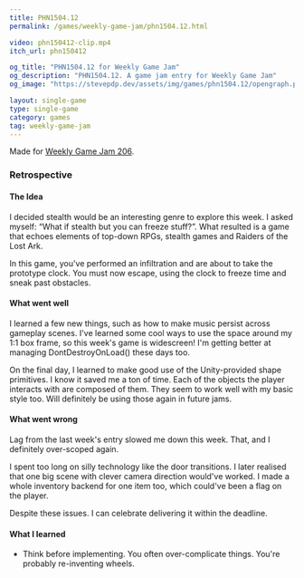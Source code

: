```yaml
---
title: PHN1504.12
permalink: /games/weekly-game-jam/phn1504.12.html

video: phn150412-clip.mp4
itch_url: phn150412

og_title: "PHN1504.12 for Weekly Game Jam"
og_description: "PHN1504.12. A game jam entry for Weekly Game Jam"
og_image: "https://stevepdp.dev/assets/img/games/phn1504.12/opengraph.png"

layout: single-game
type: single-game
category: games
tag: weekly-game-jam
---
```


Made for <a href="https://itch.io/jam/weekly-game-jam-206" rel="noopener" target="_blank">Weekly Game Jam 206</a>.

### Retrospective

#### The Idea

I decided stealth would be an interesting genre to explore this week. I asked myself: &ldquo;What if stealth but you can freeze stuff?&rdquo;. What resulted is a game that echoes elements of top-down RPGs, stealth games and Raiders of the Lost Ark.

In this game, you&apos;ve performed an infiltration and are about to take the prototype clock. You must now escape, using the clock to freeze time and sneak past obstacles.

#### What went well

I learned a few new things, such as how to make music persist across gameplay scenes. I&apos;ve learned some cool ways to use the space around my 1:1 box frame, so this week&apos;s game is widescreen! I&apos;m getting better at managing DontDestroyOnLoad() these days too.

On the final day, I learned to make good use of the Unity-provided shape primitives. I know it saved me a ton of time. Each of the objects the player interacts with are composed of them. They seem to work well with my basic style too. Will definitely be using those again in future jams.

#### What went wrong

Lag from the last week&apos;s entry slowed me down this week. That, and I definitely over-scoped again.

I spent too long on silly technology like the door transitions. I later realised that one big scene with clever camera direction would&apos;ve worked. I made a whole inventory backend for one item too, which could&apos;ve been a flag on the player.

Despite these issues. I can celebrate delivering it within the deadline.

#### What I learned

* Think before implementing. You often over-complicate things. You&apos;re probably re-inventing wheels.